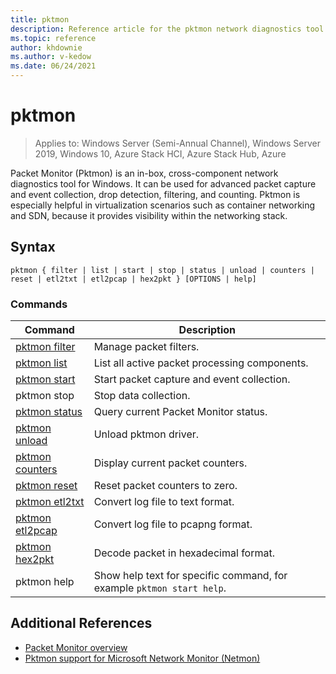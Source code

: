 ```yaml
---
title: pktmon
description: Reference article for the pktmon network diagnostics tool for Windows that can be used for packet capture, packet drop detection, packet filtering, and counting.
ms.topic: reference
author: khdownie
ms.author: v-kedow
ms.date: 06/24/2021
---
```


# pktmon

> Applies to: Windows Server (Semi-Annual Channel), Windows Server 2019, Windows 10, Azure Stack HCI, Azure Stack Hub, Azure

Packet Monitor (Pktmon) is an in-box, cross-component network diagnostics tool for Windows. It can be used for advanced packet capture and event collection, drop detection, filtering, and counting. Pktmon is especially helpful in virtualization scenarios such as container networking and SDN, because it provides visibility within the networking stack.

## Syntax

```
pktmon { filter | list | start | stop | status | unload | counters | reset | etl2txt | etl2pcap | hex2pkt } [OPTIONS | help]
```

### Commands

| **Command** | **Description** |
| --------- | ----------- |
| [pktmon filter](pktmon-filter.md) | Manage packet filters. |
| [pktmon list](pktmon-list.md) | List all active packet processing components. |
| [pktmon start](pktmon-start.md) | Start packet capture and event collection. |
| pktmon stop | Stop data collection. |
| [pktmon status](pktmon-status.md) | Query current Packet Monitor status. |
| [pktmon unload](pktmon-unload.md) | Unload pktmon driver. |
| [pktmon counters](pktmon-counters.md) | Display current packet counters. |
| [pktmon reset](pktmon-reset.md) | Reset packet counters to zero. |
| [pktmon etl2txt](pktmon-etl2txt.md) | Convert log file to text format. |
| [pktmon etl2pcap](pktmon-etl2pcap.md) | Convert log file to pcapng format. |
| [pktmon hex2pkt](pktmon-hex2pkt.md) | Decode packet in hexadecimal format. |
| pktmon help | Show help text for specific command, for example `pktmon start help`. |

## Additional References

- [Packet Monitor overview](../../networking/technologies/pktmon/pktmon.md)
- [Pktmon support for Microsoft Network Monitor (Netmon)](../../networking/technologies/pktmon/pktmon-netmon-support.md)